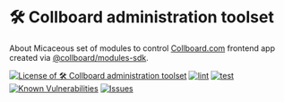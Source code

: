 # 🛠️ Collboard administration toolset

About
Micaceous set of modules to control [Collboard.com](https://collboard.com/) frontend app created via [@collboard/modules-sdk](https://www.npmjs.com/package/@collboard/modules-sdk).

<!--Badges-->

[![License of 🛠️ Collboard administration toolset](https://img.shields.io/github/license/collboard/collboard-admin.svg?style=flat)](https://github.com/collboard/collboard-admin/blob/main/LICENSE)
[![lint](https://github.com/collboard/collboard-admin/actions/workflows/lint.yml/badge.svg)](https://github.com/collboard/collboard-admin/actions/workflows/lint.yml)
[![test](https://github.com/collboard/collboard-admin/actions/workflows/test.yml/badge.svg)](https://github.com/collboard/collboard-admin/actions/workflows/test.yml)
[![Known Vulnerabilities](https://snyk.io/test/github/collboard/collboard-admin/badge.svg)](https://snyk.io/test/github/collboard/collboard-admin)
[![Issues](https://img.shields.io/github/issues/collboard/collboard-admin.svg?style=flat)](https://github.com/collboard/collboard-admin/issues)

<!--/Badges-->
